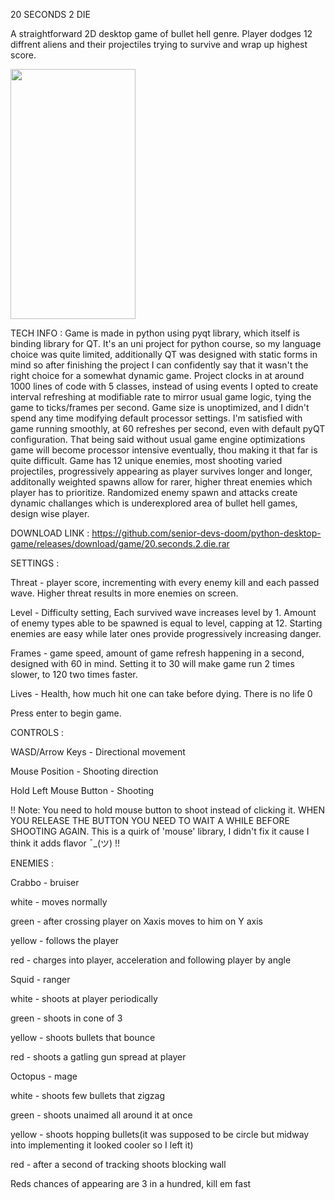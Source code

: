20 SECONDS 2 DIE

A straightforward 2D desktop game of bullet hell genre. Player dodges 12 diffrent aliens and their projectiles trying to survive and wrap up highest score.

<img src="https://camo.githubusercontent.com/..." data-canonical-src="https://gyazo.com/eb5c5741b6a9a16c692170a41a49c858.png" width="200" height="400" />

TECH INFO :
Game is made in python using pyqt library, which itself is binding library for QT. It's an uni project for python course, so my language choice was quite limited, additionally QT was designed with static forms in mind so after finishing the project I can confidently say that it wasn't the right choice for a somewhat dynamic game. Project clocks in at around 1000 lines of code with 5 classes, instead of using events I opted to create interval refreshing at modifiable rate to mirror usual game logic, tying the game to ticks/frames per second. Game size is unoptimized, and I didn't spend any time modifying default processor settings. I'm satisfied with game running smoothly, at 60 refreshes per second, even with default pyQT configuration. That being said without usual game engine optimizations game will become processor intensive eventually, thou making it that far is quite difficult. Game has 12 unique enemies, most shooting varied projectiles, progressively appearing as player survives longer and longer, additonally weighted spawns allow for rarer, higher threat enemies which player has to prioritize. Randomized enemy spawn and attacks create dynamic challanges which is underexplored area of bullet hell games, design wise player.

DOWNLOAD LINK : https://github.com/senior-devs-doom/python-desktop-game/releases/download/game/20.seconds.2.die.rar

SETTINGS :

Threat - player score, incrementing with every enemy kill and each passed wave. Higher threat results in more enemies on screen.

Level - Difficulty setting, Each survived wave increases level by 1. Amount of enemy types able to be spawned is equal to level, capping at 12. Starting enemies are easy while later ones provide progressively increasing danger.

Frames - game speed, amount of game refresh happening in a second, designed with 60 in mind. Setting it to 30 will make game run 2 times slower, to 120 two times faster.

Lives - Health, how much hit one can take before dying. There is no life 0

Press enter to begin game.

CONTROLS :

WASD/Arrow Keys - Directional movement

Mouse Position - Shooting direction

Hold Left Mouse Button - Shooting

!! Note: You need to hold mouse button to shoot instead of clicking it. WHEN YOU RELEASE THE BUTTON YOU NEED TO WAIT A WHILE BEFORE SHOOTING AGAIN. This is a quirk of 'mouse' library, I didn't fix it cause I think it adds flavor  ¯\_(ツ) !!

ENEMIES :

  Crabbo - bruiser

white - moves normally

green - after crossing player on Xaxis moves to him on Y axis 

yellow - follows the player

red - charges into player, acceleration and following player by angle

  Squid - ranger

white - shoots at player periodically

green - shoots in cone of 3

yellow - shoots bullets that bounce

red - shoots a gatling gun spread at player

  Octopus - mage

white - shoots few bullets that zigzag

green - shoots unaimed all around it at once

yellow - shoots hopping bullets(it was supposed to be circle but midway into implementing it looked cooler so I left it)

red - after a second of tracking shoots blocking wall

Reds chances of appearing are 3 in a hundred, kill em fast




